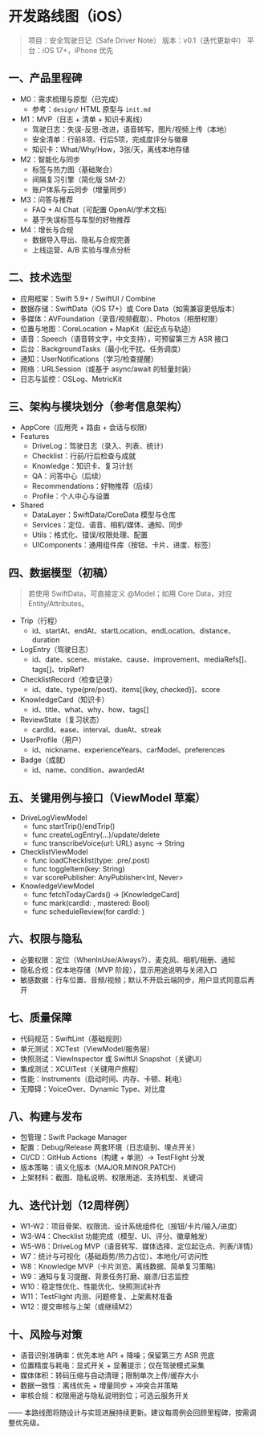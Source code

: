 # 开发路线图（iOS）

> 项目：安全驾驶日记（Safe Driver Note）
> 版本：v0.1（迭代更新中）
> 平台：iOS 17+，iPhone 优先

## 一、产品里程碑

- M0：需求梳理与原型（已完成）
  - 参考：`design/` HTML 原型与 `init.md`
- M1：MVP（日志 + 清单 + 知识卡离线）
  - 驾驶日志：失误-反思-改进，语音转写，图片/视频上传（本地）
  - 安全清单：行前8项、行后5项，完成度评分与徽章
  - 知识卡：What/Why/How，3张/天，离线本地存储
- M2：智能化与同步
  - 标签与热力图（基础聚合）
  - 间隔复习引擎（简化版 SM-2）
  - 账户体系与云同步（增量同步）
- M3：问答与推荐
  - FAQ + AI Chat（可配置 OpenAI/学术文档）
  - 基于失误标签与车型的好物推荐
- M4：增长与合规
  - 数据导入导出、隐私与合规完善
  - 上线运营、A/B 实验与埋点分析

## 二、技术选型

- 应用框架：Swift 5.9+ / SwiftUI / Combine
- 数据存储：SwiftData（iOS 17+）或 Core Data（如需兼容更低版本）
- 多媒体：AVFoundation（录音/视频截取）、Photos（相册权限）
- 位置与地图：CoreLocation + MapKit（起讫点与轨迹）
- 语音：Speech（语音转文字，中文支持），可预留第三方 ASR 接口
- 后台：BackgroundTasks（最小化干扰、任务调度）
- 通知：UserNotifications（学习/检查提醒）
- 网络：URLSession（或基于 async/await 的轻量封装）
- 日志与监控：OSLog、MetricKit

## 三、架构与模块划分（参考信息架构）

- AppCore（应用壳 + 路由 + 会话与权限）
- Features
  - DriveLog：驾驶日志（录入、列表、统计）
  - Checklist：行前/行后检查与成就
  - Knowledge：知识卡、复习计划
  - QA：问答中心（后续）
  - Recommendations：好物推荐（后续）
  - Profile：个人中心与设置
- Shared
  - DataLayer：SwiftData/CoreData 模型与仓库
  - Services：定位、语音、相机/媒体、通知、同步
  - Utils：格式化、错误/权限处理、配置
  - UIComponents：通用组件库（按钮、卡片、进度、标签）

## 四、数据模型（初稿）

> 若使用 SwiftData，可直接定义 @Model；如用 Core Data，对应 Entity/Attributes。

- Trip（行程）
  - id、startAt、endAt、startLocation、endLocation、distance、duration
- LogEntry（驾驶日志）
  - id、date、scene、mistake、cause、improvement、mediaRefs[]、tags[]、tripRef?
- ChecklistRecord（检查记录）
  - id、date、type(pre/post)、items[{key, checked}]、score
- KnowledgeCard（知识卡）
  - id、title、what、why、how、tags[]
- ReviewState（复习状态）
  - cardId、ease、interval、dueAt、streak
- UserProfile（用户）
  - id、nickname、experienceYears、carModel、preferences
- Badge（成就）
  - id、name、condition、awardedAt

## 五、关键用例与接口（ViewModel 草案）

- DriveLogViewModel
  - func startTrip()/endTrip()
  - func createLogEntry(...)/update/delete
  - func transcribeVoice(url: URL) async -> String
- ChecklistViewModel
  - func loadChecklist(type: .pre/.post)
  - func toggleItem(key: String)
  - var scorePublisher: AnyPublisher<Int, Never>
- KnowledgeViewModel
  - func fetchTodayCards() -> [KnowledgeCard]
  - func mark(cardId: , mastered: Bool)
  - func scheduleReview(for cardId: )

## 六、权限与隐私

- 必要权限：定位（WhenInUse/Always?）、麦克风、相机/相册、通知
- 隐私合规：仅本地存储（MVP 阶段），显示用途说明与关闭入口
- 敏感数据：行车位置、音频/视频；默认不开启云端同步，用户显式同意后再开

## 七、质量保障

- 代码规范：SwiftLint（基础规则）
- 单元测试：XCTest（ViewModel/服务层）
- 快照测试：ViewInspector 或 SwiftUI Snapshot（关键UI）
- 集成测试：XCUITest（关键用户旅程）
- 性能：Instruments（启动时间、内存、卡顿、耗电）
- 无障碍：VoiceOver、Dynamic Type、对比度

## 八、构建与发布

- 包管理：Swift Package Manager
- 配置：Debug/Release 两套环境（日志级别、埋点开关）
- CI/CD：GitHub Actions（构建 + 单测）→ TestFlight 分发
- 版本策略：语义化版本（MAJOR.MINOR.PATCH）
- 上架材料：截图、隐私说明、权限用途、支持机型、关键词

## 九、迭代计划（12周样例）

- W1-W2：项目骨架、权限流、设计系统组件化（按钮/卡片/输入/进度）
- W3-W4：Checklist 功能完成（模型、UI、评分、徽章触发）
- W5-W6：DriveLog MVP（语音转写、媒体选择、定位起讫点、列表/详情）
- W7：统计与可视化（基础趋势/热力占位）、本地化/可访问性
- W8：Knowledge MVP（卡片浏览、离线数据、简单复习策略）
- W9：通知与复习提醒、背景任务打磨、崩溃/日志监控
- W10：稳定性优化、性能优化、快照测试补齐
- W11：TestFlight 内测、问题修复、上架素材准备
- W12：提交审核与上架（或继续M2）

## 十、风险与对策

- 语音识别准确率：优先本地 API + 降噪；保留第三方 ASR 兜底
- 位置精度与耗电：显式开关 + 显著提示；仅在驾驶模式采集
- 媒体体积：转码压缩与自动清理；限制单次上传/缓存大小
- 数据一致性：离线优先 + 增量同步 + 冲突合并策略
- 审核合规：权限用途与隐私说明到位；可选云服务开关

——
本路线图将随设计与实现进展持续更新。建议每周例会回顾里程碑，按需调整优先级。
